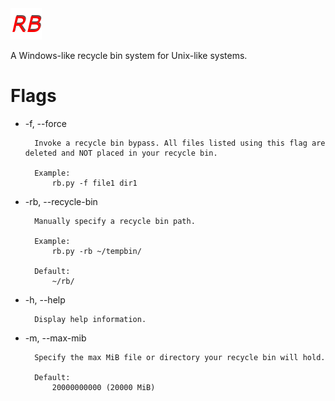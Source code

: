 <img src="rb.png">

A Windows-like recycle bin system for Unix-like systems.

# Flags
- -f, --force

        Invoke a recycle bin bypass. All files listed using this flag are deleted and NOT placed in your recycle bin.

        Example:
            rb.py -f file1 dir1

- -rb, --recycle-bin

        Manually specify a recycle bin path.

        Example:
            rb.py -rb ~/tempbin/
        
        Default:
            ~/rb/

- -h, --help

        Display help information.

- -m, --max-mib

        Specify the max MiB file or directory your recycle bin will hold.

        Default:
            20000000000 (20000 MiB)
